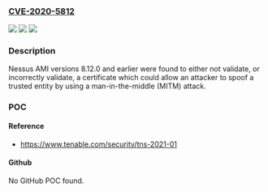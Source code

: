 ### [CVE-2020-5812](https://cve.mitre.org/cgi-bin/cvename.cgi?name=CVE-2020-5812)
![](https://img.shields.io/static/v1?label=Product&message=Tenable%20Nessus%20AMI&color=blue)
![](https://img.shields.io/static/v1?label=Version&message=n%2Fa&color=blue)
![](https://img.shields.io/static/v1?label=Vulnerability&message=Improper%20Certificate%20Validation&color=brighgreen)

### Description

Nessus AMI versions 8.12.0 and earlier were found to either not validate, or incorrectly validate, a certificate which could allow an attacker to spoof a trusted entity by using a man-in-the-middle (MITM) attack.

### POC

#### Reference
- https://www.tenable.com/security/tns-2021-01

#### Github
No GitHub POC found.

